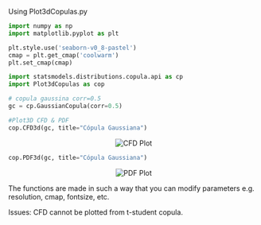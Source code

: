 Using Plot3dCopulas.py

```Python
import numpy as np
import matplotlib.pyplot as plt

plt.style.use('seaborn-v0_8-pastel')
cmap = plt.get_cmap('coolwarm')
plt.set_cmap(cmap)

import statsmodels.distributions.copula.api as cp
import Plot3dCopulas as cop

# copula gaussina corr=0.5
gc = cp.GaussianCopula(corr=0.5)

#Plot3D CFD & PDF
cop.CFD3d(gc, title="Cópula Gaussiana")
```
<p align="center">
  <img src="https://drive.google.com/uc?export=view&id=1L2f2HCvF6DUfX65cCJsdRss9UFPaGUKo" alt="CFD Plot">
</p>

```Python
cop.PDF3d(gc, title="Cópula Gaussiana")
```

<p align="center">
  <img src="https://drive.google.com/uc?export=view&id=1f0EGTKc5zpAmoN12dALj3EGyFTPDBg_F" alt="PDF Plot">
</p>


The functions are made in such a way that you can modify parameters e.g. resolution, cmap, fontsize, etc.

Issues:
CFD cannot be plotted from t-student copula.
